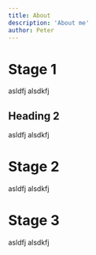 ```yaml
---
title: About
description: 'About me'
author: Peter
---
```


# Stage 1
asldfj alsdkfj 

## Heading 2
asldfj alsdkfj 

# Stage 2
asldfj alsdkfj 

# Stage 3
asldfj alsdkfj 